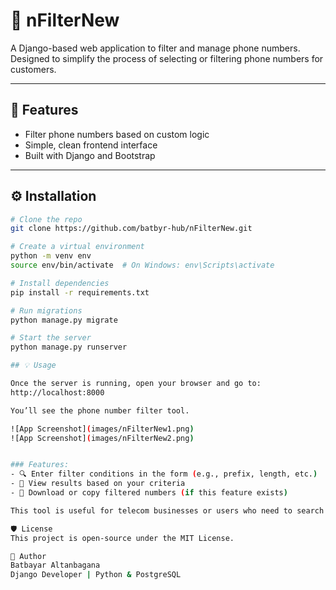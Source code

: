 # 📱 nFilterNew

A Django-based web application to filter and manage phone numbers. Designed to simplify the process of selecting or filtering phone numbers for customers.

---

## 🚀 Features
- Filter phone numbers based on custom logic
- Simple, clean frontend interface
- Built with Django and Bootstrap

---

## ⚙️ Installation

```bash
# Clone the repo
git clone https://github.com/batbyr-hub/nFilterNew.git

# Create a virtual environment
python -m venv env
source env/bin/activate  # On Windows: env\Scripts\activate

# Install dependencies
pip install -r requirements.txt

# Run migrations
python manage.py migrate

# Start the server
python manage.py runserver

## 💡 Usage

Once the server is running, open your browser and go to:
http://localhost:8000

You’ll see the phone number filter tool.

![App Screenshot](images/nFilterNew1.png)
![App Screenshot](images/nFilterNew2.png)


### Features:
- 🔍 Enter filter conditions in the form (e.g., prefix, length, etc.)
- 🧹 View results based on your criteria
- 💾 Download or copy filtered numbers (if this feature exists)

This tool is useful for telecom businesses or users who need to search and organize phone numbers by specific rules.

🛡️ License
This project is open-source under the MIT License.

👤 Author
Batbayar Altanbagana
Django Developer | Python & PostgreSQL

